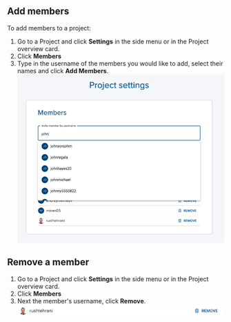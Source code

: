 ## Add members

To add members to a project:
1. Go to a Project and click **Settings** in the side menu or in the Project overview card.
2. Click **Members**
3. Type in the username of the members you would like to add, select their names and click **Add Members**.
![](../assets/img/members-165357.png)

## Remove a member
1. Go to a Project and click **Settings** in the side menu or in the Project overview card.
2. Click **Members**
3. Next the member's username, click **Remove**.
![](../assets/img/members-171021.png)